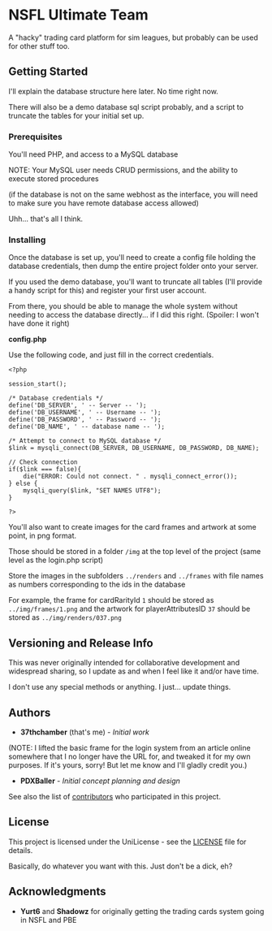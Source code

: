 # NSFL Ultimate Team

A "hacky" trading card platform for sim leagues, but probably can be used for other stuff too.

## Getting Started

I'll explain the database structure here later. No time right now.

There will also be a demo database sql script probably, and a script to truncate the tables for your initial set up.

### Prerequisites

You'll need PHP, and access to a MySQL database

NOTE: Your MySQL user needs CRUD permissions, and the ability to execute stored procedures

(if the database is not on the same webhost as the interface, you will need to make sure you have remote database access allowed)

Uhh... that's all I think.

### Installing

Once the database is set up, you'll need to create a config file holding the database credentials, then dump the entire project folder onto your server.

If you used the demo database, you'll want to truncate all tables (I'll provide a handy script for this) and register your first user account.

From there, you should be able to manage the whole system without needing to access the database directly... if I did this right. (Spoiler: I won't have done it right)

**config.php**

Use the following code, and just fill in the correct credentials.

```
<?php

session_start();

/* Database credentials */
define('DB_SERVER', ' -- Server -- ');
define('DB_USERNAME', ' -- Username -- ');
define('DB_PASSWORD', ' -- Password -- ');
define('DB_NAME', ' -- database name -- ');
 
/* Attempt to connect to MySQL database */
$link = mysqli_connect(DB_SERVER, DB_USERNAME, DB_PASSWORD, DB_NAME);
 
// Check connection
if($link === false){
    die("ERROR: Could not connect. " . mysqli_connect_error());
} else {
	mysqli_query($link, "SET NAMES UTF8");
}

?>
```

You'll also want to create images for the card frames and artwork at some point, in png format.

Those should be stored in a folder `/img` at the top level of the project (same level as the login.php script)

Store the images in the subfolders `../renders` and `../frames` with file names as numbers corresponding to the ids in the database

For example, the frame for cardRarityId `1` should be stored as `../img/frames/1.png` and the artwork for playerAttributesID `37` should be stored as `../img/renders/037.png`

## Versioning and Release Info

This was never originally intended for collaborative development and widespread sharing, so I update as and when I feel like it and/or have time.

I don't use any special methods or anything. I just... update things.

## Authors

* **37thchamber** (that's me) - *Initial work*

(NOTE: I lifted the basic frame for the login system from an article online somewhere that I no longer have the URL for, and tweaked it for my own purposes. If it's yours, sorry! But let me know and I'll gladly credit you.)
* **PDXBaller** - *Initial concept planning and design*

See also the list of [contributors](https://github.com/blackmage37/UltimateTeam/contributors) who participated in this project.

## License

This project is licensed under the UniLicense - see the [LICENSE](LICENSE) file for details.

Basically, do whatever you want with this. Just don't be a dick, eh?

## Acknowledgments

* **Yurt6** and **Shadowz** for originally getting the trading cards system going in NSFL and PBE
